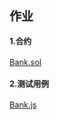 ## 作业

[](./homework.png)

#### 1.合约
[Bank.sol](./hardhat-tutorial/contracts/Bank.sol)


#### 2.测试用例
[Bank.js](./hardhat-tutorial/test/Bank.js)
